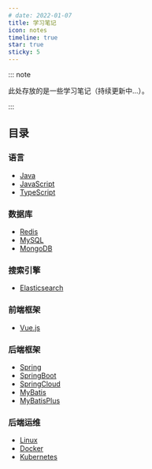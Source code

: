```yaml
---
# date: 2022-01-07
title: 学习笔记
icon: notes
timeline: true
star: true
sticky: 5
---
```


::: note

此处存放的是一些学习笔记（持续更新中...）。

:::

<!-- more -->

## 目录

### 语言

- [Java](/notes/java/README.md)
- [JavaScript](/notes/javascript/README.md)
- [TypeScript](/notes/typescript/README.md)

### 数据库

- [Redis](/notes/redis/README.md)
- [MySQL](/notes/mysql/README.md)
- [MongoDB](/notes/mongodb/README.md)

### 搜索引擎

- [Elasticsearch](/notes/elasticsearch/README.md)

### 前端框架

- [Vue.js](/notes/vue/README.md)

### 后端框架

- [Spring](/notes/spring/README.md)
- [SpringBoot](/notes/spring-boot/README.md)
- [SpringCloud](/notes/spring-cloud/README.md)
- [MyBatis](/notes/my-batis/README.md)
- [MyBatisPlus](/notes/my-batis-plus/README.md)

### 后端运维

- [Linux](/notes/linux/README.md)
- [Docker](/notes/docker/README.md)
- [Kubernetes](/notes/kubernetes/README.md)
